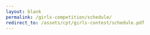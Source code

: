 ```yaml
---
layout: blank
permalink: /girls-competition/schedule/
redirect_to: /assets/cpt/girls-contest/schedule.pdf
---
```

